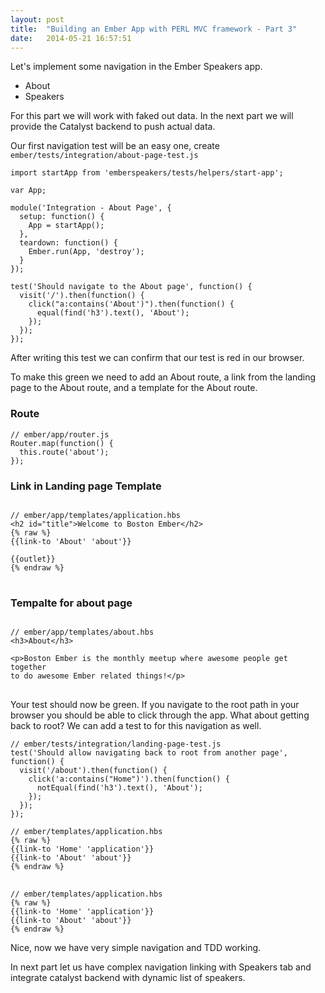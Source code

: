 ```yaml
---
layout: post
title:  "Building an Ember App with PERL MVC framework - Part 3"
date:   2014-05-21 16:57:51
---
```


Let's implement some navigation in the Ember Speakers app.

* About
* Speakers

For this part we will work with faked out data. In the next part we will provide the Catalyst backend to push actual data.

Our first navigation test will be an easy one, create `ember/tests/integration/about-page-test.js`

```language-javascript
import startApp from 'emberspeakers/tests/helpers/start-app';

var App;

module('Integration - About Page', {
  setup: function() {
    App = startApp();
  },
  teardown: function() {
    Ember.run(App, 'destroy');
  }
});

test('Should navigate to the About page', function() {
  visit('/').then(function() {
    click("a:contains('About')").then(function() {
      equal(find('h3').text(), 'About');
    });
  });
});
```
After writing this test we can confirm that our test is red in our browser. 

To make this green we need to add an About route, a link from the landing page to the About route, and a template for the About route.

### Route

```language-javascript
// ember/app/router.js
Router.map(function() {
  this.route('about');
});
```

### Link in Landing page Template

<pre class="language-markup">
<code class="language-markup">
// ember/app/templates/application.hbs
&lt;h2 id="title">Welcome to Boston Ember&lt;/h2>
{% raw %}
{{link-to 'About' 'about'}}

{{outlet}}
{% endraw %}
</code>
</pre>

### Tempalte for about page

<pre class=" language-markup">
<code class=" language-markup">
// ember/app/templates/about.hbs
&lt;h3>About&lt;/h3>

&lt;p>Boston Ember is the monthly meetup where awesome people get together
to do awesome Ember related things!&lt;/p>
</code>
</pre>

Your test should now be green. If you navigate to the root path in your browser you should be able to click through the app. What about getting back to root? We can add a test to for this navigation as well.

```language-javascript
// ember/tests/integration/landing-page-test.js
test('Should allow navigating back to root from another page', function() {
  visit('/about').then(function() {
    click('a:contains("Home")').then(function() {
      notEqual(find('h3').text(), 'About');
    });
  });
});
```
```language-markup
// ember/templates/application.hbs
{% raw %}
{{link-to 'Home' 'application'}}
{{link-to 'About' 'about'}}
{% endraw %}
```

<pre data-start="1" class="line-numbers">
  <code class="language-markup">
// ember/templates/application.hbs
{% raw %}
{{link-to 'Home' 'application'}}
{{link-to 'About' 'about'}}
{% endraw %}
</code></pre>

Nice, now we have very simple navigation and TDD working.

In next part let us have complex navigation linking with Speakers tab and integrate catalyst backend with dynamic list of speakers.
